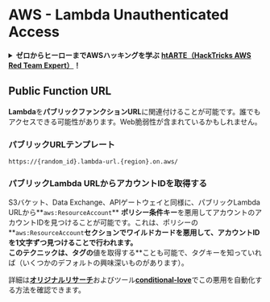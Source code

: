 # AWS - Lambda Unauthenticated Access

<details>

<summary><strong>ゼロからヒーローまでAWSハッキングを学ぶ</strong> <a href="https://training.hacktricks.xyz/courses/arte"><strong>htARTE（HackTricks AWS Red Team Expert）</strong></a><strong>！</strong></summary>

HackTricksをサポートする他の方法：

- **HackTricksで企業を宣伝したい**か**HackTricksをPDFでダウンロードしたい**場合は、[**SUBSCRIPTION PLANS**](https://github.com/sponsors/carlospolop)をチェックしてください！
- [**公式PEASS＆HackTricksグッズ**](https://peass.creator-spring.com)を入手する
- [**The PEASS Family**](https://opensea.io/collection/the-peass-family)を発見し、独占的な[**NFTs**](https://opensea.io/collection/the-peass-family)コレクションを見つける
- **💬 [Discordグループ](https://discord.gg/hRep4RUj7f)**または[telegramグループ](https://t.me/peass)に**参加**するか、**Twitter** 🐦 [**@hacktricks\_live**](https://twitter.com/hacktricks\_live)を**フォロー**する
- **ハッキングトリックを共有するために、[HackTricks](https://github.com/carlospolop/hacktricks)と[HackTricks Cloud](https://github.com/carlospolop/hacktricks-cloud)のGitHubリポジトリにPRを提出する**

</details>

## Public Function URL

**Lambda**を**パブリックファンクションURL**に関連付けることが可能です。誰でもアクセスできる可能性があります。Web脆弱性が含まれているかもしれません。

### パブリックURLテンプレート
```
https://{random_id}.lambda-url.{region}.on.aws/
```
### パブリックLambda URLからアカウントIDを取得する

S3バケット、Data Exchange、APIゲートウェイと同様に、パブリックLambda URLから**`aws:ResourceAccount`** **ポリシー条件キー**を悪用してアカウントのアカウントIDを見つけることが可能です。これは、ポリシーの**`aws:ResourceAccount`**セクションでワイルドカードを悪用して、アカウントIDを1文字ずつ見つけることで行われます。\
このテクニックは、タグの**値を取得する**ことも可能で、タグキーを知っていれば（いくつかのデフォルトの興味深いものがあります）。

詳細は[**オリジナルリサーチ**](https://blog.plerion.com/conditional-love-for-aws-metadata-enumeration/)およびツール[**conditional-love**](https://github.com/plerionhq/conditional-love/)でこの悪用を自動化する方法を確認できます。
